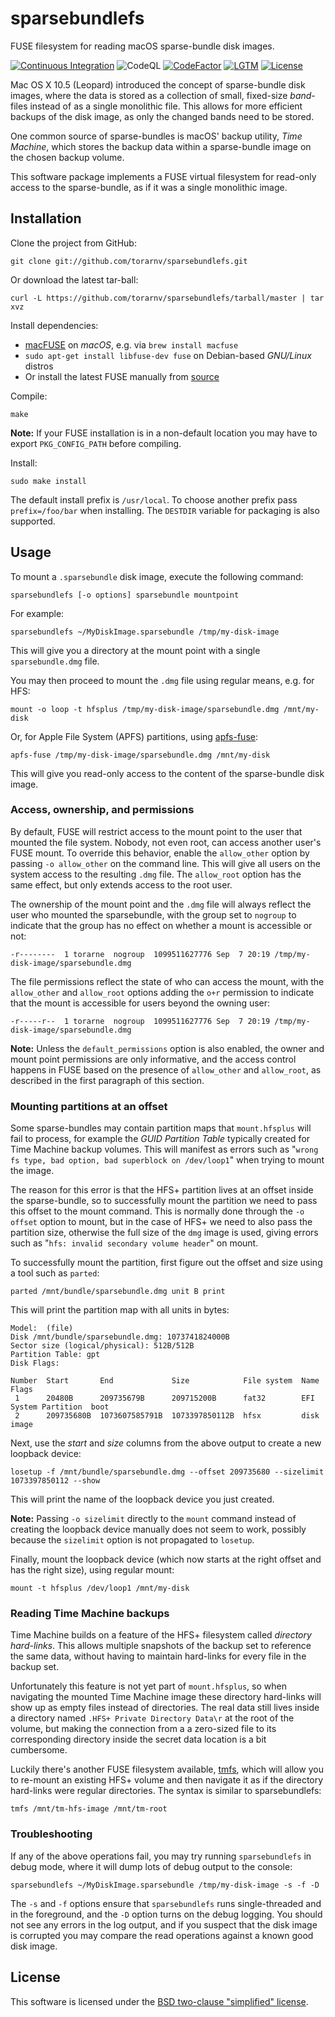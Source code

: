 sparsebundlefs
================

FUSE filesystem for reading macOS sparse-bundle disk images.

[![Continuous Integration][ci-badge]][ci-link]
![CodeQL][codeql-badge]
[![CodeFactor][codefactor-badge]][codefactor-link]
[![LGTM][lgtm-badge]][lgtm-link]
[![License][license]][bsd]

Mac OS X 10.5 (Leopard) introduced the concept of sparse-bundle disk images, where the data is
stored as a collection of small, fixed-size *band*-files instead of as a single monolithic file. This
allows for more efficient backups of the disk image, as only the changed bands need to be
stored.

One common source of sparse-bundles is macOS' backup utility, *Time Machine*, which stores
the backup data within a sparse-bundle image on the chosen backup volume.

This software package implements a FUSE virtual filesystem for read-only access to the sparse-bundle, as if it was a single monolithic image.

Installation
------------

Clone the project from GitHub:

    git clone git://github.com/torarnv/sparsebundlefs.git

Or download the latest tar-ball:

    curl -L https://github.com/torarnv/sparsebundlefs/tarball/master | tar xvz

Install dependencies:

  - [macFUSE][macfuse] on *macOS*, e.g. via `brew install macfuse`
  - `sudo apt-get install libfuse-dev fuse` on Debian-based *GNU/Linux* distros
  - Or install the latest FUSE manually from [source][fuse]

Compile:

    make

**Note:** If your FUSE installation is in a non-default location you may have to
export `PKG_CONFIG_PATH` before compiling.

Install:

    sudo make install

The default install prefix is `/usr/local`. To choose another prefix pass
`prefix=/foo/bar` when installing. The `DESTDIR` variable for packaging is
also supported.

Usage
-----

To mount a `.sparsebundle` disk image, execute the following command:

    sparsebundlefs [-o options] sparsebundle mountpoint

For example:

    sparsebundlefs ~/MyDiskImage.sparsebundle /tmp/my-disk-image

This will give you a directory at the mount point with a single `sparsebundle.dmg` file.

You may then proceed to mount the `.dmg` file using regular means, e.g. for HFS:

    mount -o loop -t hfsplus /tmp/my-disk-image/sparsebundle.dmg /mnt/my-disk

Or, for Apple File System (APFS) partitions, using [apfs-fuse][apfs-fuse]:

    apfs-fuse /tmp/my-disk-image/sparsebundle.dmg /mnt/my-disk

This will give you read-only access to the content of the sparse-bundle disk image.

### Access, ownership, and permissions

By default, FUSE will restrict access to the mount point to the user that mounted the file system.
Nobody, not even root, can access another user's FUSE mount. To override this behavior, enable
the `allow_other` option by passing `-o allow_other` on the command line. This will give all
users on the system access to the resulting `.dmg` file. The `allow_root` option has the same
effect, but only extends access to the root user.

The ownership of the mount point and the `.dmg` file will always reflect the user who mounted
the sparsebundle, with the group set to `nogroup` to indicate that the group has no effect on
whether a mount is accessible or not:

    -r--------  1 torarne  nogroup  1099511627776 Sep  7 20:19 /tmp/my-disk-image/sparsebundle.dmg

The file permissions reflect the state of who can access the mount, with the `allow_other` and
`allow_root` options adding the `o+r` permission to indicate that the mount is accessible for
users beyond the owning user:

    -r-----r--  1 torarne  nogroup  1099511627776 Sep  7 20:19 /tmp/my-disk-image/sparsebundle.dmg

**Note:** Unless the `default_permissions` option is also enabled, the owner and mount point
permissions are only informative, and the access control happens in FUSE based on the presence
of `allow_other` and `allow_root`, as described in the first paragraph of this section.

### Mounting partitions at an offset

Some sparse-bundles may contain partition maps that `mount.hfsplus` will fail to process, for example the *GUID Partition Table* typically created for Time Machine backup volumes. This will manifest as errors such as "`wrong fs type, bad option, bad superblock on /dev/loop1`" when trying to mount the image.

The reason for this error is that the HFS+ partition lives at an offset inside the sparse-bundle, so to successfully mount the partition we need to pass this offset to the mount command. This is normally done through the `-o offset` option to mount, but in the case of HFS+ we need to also pass the partition size, otherwise the full size of the `dmg` image is used, giving errors such as "`hfs: invalid secondary volume header`" on mount.

To successfully mount the partition, first figure out the offset and size using a tool such as `parted`:

    parted /mnt/bundle/sparsebundle.dmg unit B print

This will print the partition map with all units in bytes:

```
Model:  (file)
Disk /mnt/bundle/sparsebundle.dmg: 1073741824000B
Sector size (logical/physical): 512B/512B
Partition Table: gpt
Disk Flags:

Number  Start       End             Size            File system  Name                  Flags
 1      20480B      209735679B      209715200B      fat32        EFI System Partition  boot
 2      209735680B  1073607585791B  1073397850112B  hfsx         disk image
```

Next, use the *start* and *size* columns from the above output to create a new loopback device:

    losetup -f /mnt/bundle/sparsebundle.dmg --offset 209735680 --sizelimit 1073397850112 --show

This will print the name of the loopback device you just created.

**Note:** Passing `-o sizelimit` directly to the `mount` command instead of creating the loopback device manually does not seem to work, possibly because the `sizelimit` option is not propagated to `losetup`.

Finally, mount the loopback device (which now starts at the right offset and has the right size), using regular mount:

    mount -t hfsplus /dev/loop1 /mnt/my-disk


### Reading Time Machine backups

Time Machine builds on a feature of the HFS+ filesystem called *directory hard-links*. This allows multiple snapshots of the backup set to reference the same data, without having to maintain hard-links for every file in the backup set.

Unfortunately this feature is not yet part of `mount.hfsplus`, so when navigating the mounted Time Machine image these directory hard-links will show up as empty files instead of directories. The real data still lives inside a directory named `.HFS+ Private Directory Data\r` at the root of the volume, but making the connection from a a zero-sized file to its corresponding directory inside the secret data location is a bit cumbersome.

Luckily there's another FUSE filesystem available, [tmfs][tmfs], which will allow you to re-mount an existing HFS+ volume and then navigate it as if the directory hard-links were regular directories. The syntax is similar to sparsebundlefs:

    tmfs /mnt/tm-hfs-image /mnt/tm-root

### Troubleshooting

If any of the above operations fail, you may try running `sparsebundlefs` in debug mode, where it will dump lots of debug output to the console:

    sparsebundlefs ~/MyDiskImage.sparsebundle /tmp/my-disk-image -s -f -D

The `-s` and `-f` options ensure that `sparsebundlefs` runs single-threaded and in the foreground, and the `-D` option turns on the debug logging. You should not see any errors in the log output, and if you suspect that the disk image is corrupted you may compare the read operations against a known good disk image.


License
-------

This software is licensed under the [BSD two-clause "simplified" license][bsd].



[ci-badge]: https://github.com/torarnv/sparsebundlefs/actions/workflows/ci.yml/badge.svg
[ci-link]: https://github.com/torarnv/sparsebundlefs/actions/workflows/ci.yml

[codefactor-badge]: https://www.codefactor.io/repository/github/torarnv/sparsebundlefs/badge
[codefactor-link]: https://www.codefactor.io/repository/github/torarnv/sparsebundlefs

[lgtm-badge]: https://img.shields.io/lgtm/grade/cpp/github/torarnv/sparsebundlefs?label=LGTM
[lgtm-link]: https://lgtm.com/projects/g/torarnv/sparsebundlefs/

[codeql-badge]: https://github.com/torarnv/sparsebundlefs/workflows/CodeQL/badge.svg

[macfuse]: https://osxfuse.github.io/ "Fuse for macOS"
[fuse]: https://github.com/libfuse/libfuse "FUSE"
[bsd]: http://opensource.org/licenses/BSD-2-Clause "BSD two-clause license"
[tmfs]: https://github.com/abique/tmfs "Time Machine File System"
[apfs-fuse]: https://github.com/sgan81/apfs-fuse "APFS Fuse Driver"
[license]: https://img.shields.io/github/license/torarnv/sparsebundlefs.svg?maxAge=2592000
